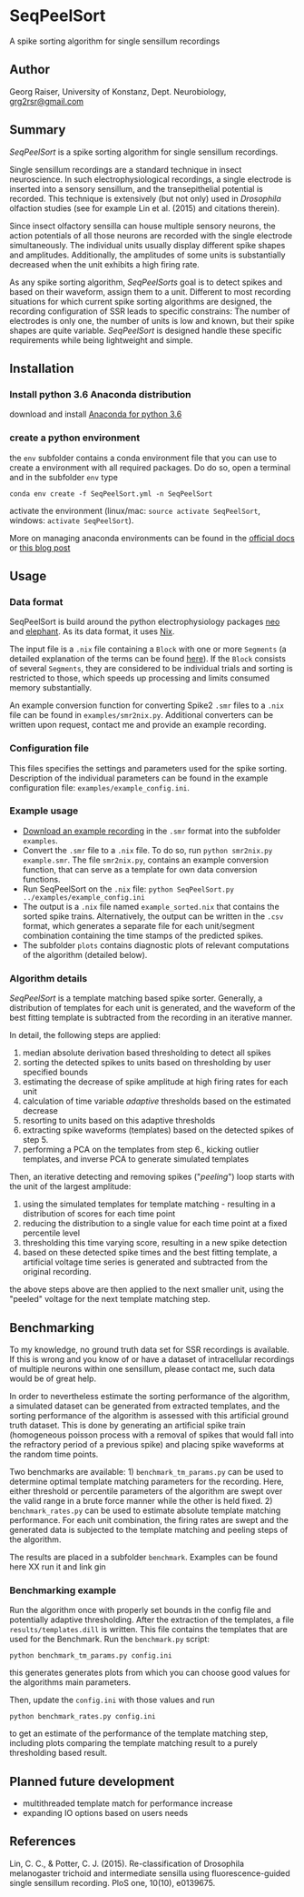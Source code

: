 # SeqPeelSort
A spike sorting algorithm for single sensillum recordings
## Author
Georg Raiser, University of Konstanz, Dept. Neurobiology, grg2rsr@gmail.com

## Summary
_SeqPeelSort_ is a spike sorting algorithm for single sensillum recordings.

Single sensillum recordings are a standard technique in insect neuroscience. In such electrophysiological recordings, a single electrode is inserted into a sensory sensillum, and the transepithelial potential is recorded. This technique is extensively (but not only) used in _Drosophila_ olfaction studies (see for example Lin et al. (2015) and citations therein).

Since insect olfactory sensilla can house multiple sensory neurons, the action potentials of all those neurons are recorded with the single electrode simultaneously. The individual units usually display different spike shapes and amplitudes. Additionally, the amplitudes of some units is substantially decreased when the unit exhibits a high firing rate.

As any spike sorting algorithm, _SeqPeelSorts_ goal is to detect spikes and based on their waveform, assign them to a unit. Different to most recording situations for which current spike sorting algorithms are designed, the recording configuration of SSR leads to specific constrains: The number of electrodes is only one, the number of units is low and known, but their spike shapes are quite variable. _SeqPeelSort_ is designed handle these specific requirements while being lightweight and simple.

## Installation
### Install python 3.6 Anaconda distribution
download and install [Anaconda for python 3.6](https://www.anaconda.com/download/)

### create a python environment
the `env` subfolder contains a conda environment file that you can use to create a environment with all required packages. Do do so, open a terminal and in the subfolder `env` type
```shell
conda env create -f SeqPeelSort.yml -n SeqPeelSort
```
activate the environment (linux/mac: `source activate SeqPeelSort`, windows: `activate SeqPeelSort`).

More on managing anaconda environments can be found in the  [official docs](https://conda.io/docs/user-guide/tasks/manage-environments.html) or [this blog post](https://medium.freecodecamp.org/why-you-need-python-environments-and-how-to-manage-them-with-conda-85f155f4353c)

## Usage
### Data format
SeqPeelSort is build around the python electrophysiology packages [neo](http://neuralensemble.org/neo/) and [elephant](http://elephant.readthedocs.io/en/latest/). As its data format, it uses [Nix](http://g-node.github.io/nix/).

The input file is a `.nix` file containing a `Block` with one or more `Segments` (a detailed explanation of the terms can be found [here](http://neo.readthedocs.io/en/0.5.2/core.html)). If the `Block` consists of several `Segments`, they are considered to be individual trials and sorting is restricted to those, which speeds up processing and limits consumed memory substantially.

An example conversion function for converting Spike2 `.smr` files to a `.nix` file can be found in `examples/smr2nix.py`. Additional converters can be written upon request, contact me and provide an example recording.

### Configuration file
This files specifies the settings and parameters used for the spike sorting. Description of the individual parameters can be found in the example configuration file: `examples/example_config.ini`.

### Example usage
+ [Download an example recording](https://web.gin.g-node.org/grg2rsr/SeqPeelSort_example_data/src/master/example.smr) in the `.smr` format into the subfolder `examples`.
+ Convert the `.smr` file to a `.nix` file. To do so, run `python smr2nix.py example.smr`. The file `smr2nix.py`, contains an example conversion function, that can serve as a template for own data conversion functions.
+ Run SeqPeelSort on the `.nix` file: `python SeqPeelSort.py ../examples/example_config.ini`
+ The output is a `.nix` file named `example_sorted.nix` that contains the sorted spike trains. Alternatively, the output can be written in the `.csv` format, which generates a separate file for each unit/segment combination containing the time stamps of the predicted spikes.
+ The subfolder `plots` contains diagnostic plots of relevant computations of the algorithm (detailed below).

### Algorithm details
_SeqPeelSort_ is a template matching based spike sorter. Generally, a distribution of templates for each unit is generated, and the waveform of the best fitting template is subtracted from the recording in an iterative manner.

In detail, the following steps are applied:

1. median absolute derivation based thresholding to detect all spikes
2. sorting the detected spikes to units based on thresholding by user specified bounds
3. estimating the decrease of spike amplitude at high firing rates for each unit
4. calculation of time variable _adaptive_ thresholds based on the estimated decrease
5. resorting to units based on this adaptive thresholds
6. extracting spike waveforms (templates) based on the detected spikes of step 5.
7. performing a PCA on the templates from step 6., kicking outlier templates, and inverse PCA to generate simulated templates

Then, an iterative detecting and removing spikes ("_peeling_") loop starts with the unit of the largest amplitude:

1. using the simulated templates for template matching - resulting in a distribution of scores for each time point
2. reducing the distribution to a single value for each time point at a fixed percentile level
3. thresholding this time varying score, resulting in a new spike detection
4. based on these detected spike times and the best fitting template, a artificial voltage time series is generated and subtracted from the original recording.

the above steps above are then applied to the next smaller unit, using the "peeled" voltage for the next template matching step.

## Benchmarking
To my knowledge, no ground truth data set for SSR recordings is available. If this is wrong and you know of or have a dataset of intracellular recordings of multiple neurons within one sensillum, please contact me, such data would be of great help.

In order to nevertheless estimate the sorting performance of the algorithm, a simulated dataset can be generated from extracted templates, and the sorting performance of the algorithm is assessed with this artificial ground truth dataset. This is done by generating an artificial spike train (homogeneous poisson process with a removal of spikes that would fall into the refractory period of a previous spike) and placing spike waveforms at the random time points.

Two benchmarks are available: 1) `benchmark_tm_params.py` can be used to determine optimal template matching parameters for the recording. Here, either threshold or percentile parameters of the algorithm are swept over the valid range in a brute force manner while the other is held fixed. 2) `benchmark_rates.py` can be used to estimate absolute template matching performance. For each unit combination, the firing rates are swept and the generated data is subjected to the template matching and peeling steps of the algorithm.

The results are placed in a subfolder `benchmark`. Examples can be found here XX run it and link gin


### Benchmarking example
Run the algorithm once with properly set bounds in the config file and potentially adaptive thresholding. After the extraction of the templates, a file `results/templates.dill` is written. This file contains the templates that are used for the Benchmark. Run the `benchmark.py` script:
```shell
python benchmark_tm_params.py config.ini
```
this generates generates plots from which you can choose good values for the algorithms main parameters.

Then, update the `config.ini` with those values and run
```shell
python benchmark_rates.py config.ini
```
to get an estimate of the performance of the template matching step, including plots comparing the template matching result to a purely thresholding based result.

## Planned future development
+ multithreaded template match for performance increase
+ expanding IO options based on users needs

## References
Lin, C. C., & Potter, C. J. (2015). Re-classification of Drosophila melanogaster trichoid and intermediate sensilla using fluorescence-guided single sensillum recording. PloS one, 10(10), e0139675.
